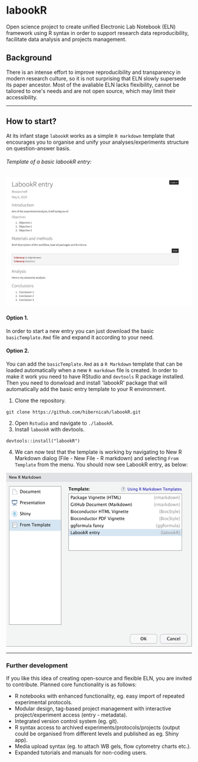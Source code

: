 # labookR
Open science project to create unified Electronic Lab Notebook (ELN) framework using R syntax in order to support research data reproducibility, facilitate data analysis and projects management.  

## Background   

There is an intense effort to improve reproducibility and transparency in modern research culture, so it is not surprising that ELN slowly supersede its paper ancestor. Most of the avaliable ELN lacks flexibility, cannot be taliored to one's needs and are not open source, which may limit their accessibility. 

---

## How to start?  

At its infant stage `labookR` works as a simple `R markdown` template that encourages you to organise and unify your analyses/experiments structure on question-answer basis. 

###### Template of a basic labookR entry:   
![Example labookR entry](pngs/startingEntry.png)

#### Option 1. 

In order to start a new entry you can just download the basic `basicTemplate.Rmd` file and expand it according to your need. 

#### Option 2.  

You can add the `basicTemplate.Rmd` as a `R Markdown` template that can be loaded automatically when a new `R markdown` file is created. In order to make it work you need to have RStudio and `devtools` R package installed. Then you need to donwload and install 'labookR' package that will automatically add the basic entry template to your R environment.  

1. Clone the repository. 
```
git clone https://github.com/hibernicah/labookR.git
```
2. Open `Rstudio` and navigate to `./labookR`. 
3. Install `labookR` with devtools. 
```
devtools::install("labookR")
```
4. We can now test that the template is working by navigating to New R Markdown dialog (File - New File - R markdown) and selecting `From Template` from the menu. You should now see LabookR entry, as below:  

<img src="pngs/installedtemplate.png" width="531" height="470">


------

### Further development

If you like this idea of creating open-source and flexible ELN, you are invited to contribute. Planned core functionality is as follows:  

* R notebooks with enhanced functionality, eg. easy import of repeated experimental protocols.  
* Modular design, tag-based project management with interactive project/experiment access (entry - metadata).  
* Integrated version control system (eg. git).  
* R syntax access to archived experiments/protocols/projects (output could be organised from different levels and published as eg. Shiny app). 
* Media upload syntax (eg. to attach WB gels, flow cytometry charts etc.).  
* Expanded tutorials and manuals for non-coding users. 


